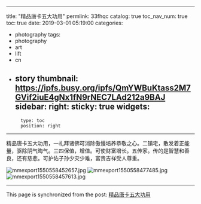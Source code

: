 
---
title: "精品唐卡五大功用"
permlink: 33fhqc
catalog: true
toc_nav_num: true
toc: true
date: 2019-03-01 05:19:00
categories:
- photography
tags:
- photography
- art
- lift
- cn
- story
thumbnail: https://ipfs.busy.org/ipfs/QmYWBuKtass2M7GVif2iuE4gNx1fN9rNEC7LAd212a9BAJ
sidebar:
    right:
        sticky: true
widgets:
    -
        type: toc
        position: right
---


精品唐卡五大功用，一礼拜诸佛可消除傲慢培养恭敬之心。二镇宅，散发着正能量，驱除阴气晦气。三四保值，增值。可使财富增长。五传家。传的是智慧和善良，还有慈悲。可护佑子孙少灾少难，富贵吉祥受人尊重。

![mmexport1550558452657.jpg](https://ipfs.busy.org/ipfs/QmYWBuKtass2M7GVif2iuE4gNx1fN9rNEC7LAd212a9BAJ)
![mmexport1550558477485.jpg](https://ipfs.busy.org/ipfs/QmPPR3PExTPp6k98NZxfYYLj7imzKudoqVmFewgGGr8P2V)
![mmexport1550558457613.jpg](https://ipfs.busy.org/ipfs/Qmeh1W2M5DFmLbX3eCXfWE9BPNeebnprkLzi4xs3HBeYSh)


- - -

This page is synchronized from the post: [精品唐卡五大功用](https://steemit.com/@andrewma/33fhqc)
